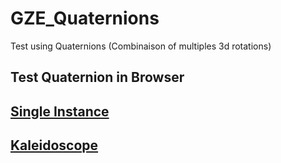 # GZE_Quaternions
Test using Quaternions (Combinaison of multiples 3d rotations)

## Test Quaternion in Browser

## [Single Instance](https://cwc-gze.github.io/GZE_Quaternions/Test_Single/App.html)
## [Kaleidoscope ](https://cwc-gze.github.io/GZE_Quaternions/Test_Kaleidoscope/App.html)
